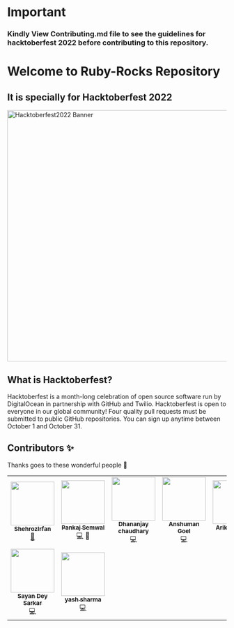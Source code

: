 # Important
### Kindly View Contributing.md file to see the guidelines for hacktoberfest 2022 before contributing to this repository.

# Welcome to Ruby-Rocks Repository
## It is specially for Hacktoberfest 2022

<img width="576" alt="Hacktoberfest2022 Banner" src="https://user-images.githubusercontent.com/54318487/193989847-0891d8c8-88e3-4395-acbb-8e0df99e84ef.png">

## What is Hacktoberfest?
Hacktoberfest is a month-long celebration of open source software run by DigitalOcean in partnership with GitHub and Twilio. Hacktoberfest is open to everyone in our global community! Four quality pull requests must be submitted to public GitHub repositories. You can sign up anytime between October 1 and October 31.

## Contributors ✨

Thanks goes to these wonderful people 💜
<table>
  <tr>
    <td align="center"><a href="https://github.com/ShehrozIrfan"><img src="https://avatars.githubusercontent.com/u/36946330?s=60&v=4" width="100px;" alt=""/><br /><sub><b>ShehrozIrfan</b></sub></a><br /><a href="#maintenance-Tlazypanda" title="Maintenance">🚧</a></td>
    <td align="center"><a href="https://github.com/pnkjxmwl"><img src="https://avatars.githubusercontent.com/u/81282394?v=4" width="100px;" alt=""/><br /><sub><b>Pankaj Semwal</b></sub></a><br /><a title="Code">💻 📖</a></td>
    <td align="center"><a href="https://github.com/dhananjay425"><img src="https://avatars.githubusercontent.com/u/35595412?s=60&v=4" width="100px;" alt=""/><br /><sub><b>Dhananjay chaudhary</b></sub></a><br /><a  title="Code">💻</a></td>
    <td align="center"><a href="https://github.com/AnshumanGoel"><img src="https://avatars.githubusercontent.com/u/99547341?s=60&v=4" width="100px;" alt=""/><br /><sub><b>Anshuman Goel</b></sub></a><br /> <a  title="Code">💻</a></td>
    <td align="center"><a href="https://github.com/Arika008"><img src="https://avatars.githubusercontent.com/u/100206199?s=60&v=4" width="100px;" alt=""/><br /><sub><b>Arika Pandey</b></sub></a><br /><a  title="Code">💻</a></td>
    <td align="center"><a href="https://github.com/SiddharthBihola"><img src="https://avatars.githubusercontent.com/u/112693399?s=60&v=4" width="100px;" alt=""/><br /><sub><b>SiddharthBihola</b></sub></a><br /><a title="Code">💻</a></td>
    </tr>
    <tr>
    <td align="center"><a href="https://github.com/Sayan2908"><img src="https://avatars.githubusercontent.com/u/107147382?s=60&v=4" width="100px;" alt=""/><br /><sub><b>Sayan Dey Sarkar</b></sub></a><br /><a title="Code">💻</a></td>
    <td align="center"><a href="https://github.com/yash-sharma13"><img src="https://avatars.githubusercontent.com/u/95098944?s=60&v=4" width="100px;" alt=""/><br /><sub><b>yash sharma</b></sub></a><br /><a title="Code">💻</a></td>
  </tr>
  
  </table>